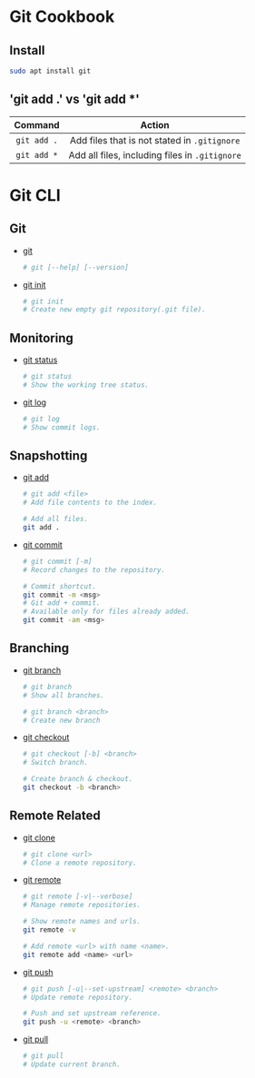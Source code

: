 Git Cookbook
============

Install
-------
```sh
sudo apt install git
```

'git add .' vs 'git add *'
--------------------------
| Command | Action |
|:-------:|:------:|
| `git add .` | Add files that is not stated in `.gitignore` |
| `git add *` | Add all files, including files in `.gitignore` |

Git CLI
=======

Git
---
- [git](https://git-scm.com/docs/git)
    ```sh
    # git [--help] [--version]
    ```
- [git init](https://git-scm.com/docs/git-init)
    ```sh
    # git init
    # Create new empty git repository(.git file).
    ```

Monitoring
----------
- [git status](https://git-scm.com/docs/git-status)
    ```sh
    # git status
    # Show the working tree status.
    ```
- [git log](https://git-scm.com/docs/git-log)
    ```sh
    # git log
    # Show commit logs.
    ```

Snapshotting
------------
- [git add](https://git-scm.com/docs/git-add)
    ```sh
    # git add <file>
    # Add file contents to the index.

    # Add all files.
    git add .
    ```
- [git commit](https://git-scm.com/docs/git-commit)
    ```sh
    # git commit [-m]
    # Record changes to the repository.

    # Commit shortcut.
    git commit -m <msg>
    # Git add + commit.
    # Available only for files already added.
    git commit -am <msg>
    ```

Branching
---------
- [git branch](https://git-scm.com/docs/git-branch)
    ```sh
    # git branch
    # Show all branches.

    # git branch <branch>
    # Create new branch
    ```
- [git checkout](https://git-scm.com/docs/git-checkout)
    ```sh
    # git checkout [-b] <branch>
    # Switch branch.

    # Create branch & checkout.
    git checkout -b <branch>
    ```

Remote Related
--------------
- [git clone](https://git-scm.com/docs/git-clone)
    ```sh
    # git clone <url>
    # Clone a remote repository.
    ```
- [git remote](https://git-scm.com/docs/git-remote)
    ```sh
    # git remote [-v|--verbose]
    # Manage remote repositories.

    # Show remote names and urls.
    git remote -v

    # Add remote <url> with name <name>.
    git remote add <name> <url>
    ```
- [git push](https://git-scm.com/docs/git-push)
    ```sh
    # git push [-u|--set-upstream] <remote> <branch>
    # Update remote repository.

    # Push and set upstream reference.
    git push -u <remote> <branch>
    ```
- [git pull](https://git-scm.com/docs/git-pull)
    ```sh
    # git pull
    # Update current branch.
    ```
